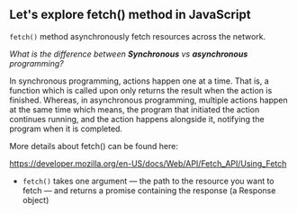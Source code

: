 ## Let's explore fetch() method in JavaScript

`fetch()` method asynchronously fetch resources across the network.

_What is the difference between **Synchronous** vs **asynchronous** programming?_

In synchronous programming, actions happen one at a time. That is, a function which is called upon only returns the result when the action is finished. Whereas, in asynchronous programming,
multiple actions happen at the same time which means, the program that initiated the action continues running, and the action happens alongside it, notifying the program when it is completed.

More details about fetch() can be found here:

https://developer.mozilla.org/en-US/docs/Web/API/Fetch_API/Using_Fetch

- `fetch()` takes one argument — the path to the resource you want to fetch — and returns a promise containing the response (a Response object)
